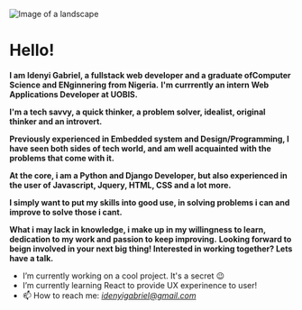 ![Image of a landscape](https://newevolutiondesigns.com/images/freebies/4k-wallpaper-3.jpg)

# Hello!

**I am Idenyi Gabriel, a fullstack web developer and a graduate ofComputer Science and ENginnering from Nigeria.**
**I'm currrently an intern Web Applications Developer at UOBIS.**

**I'm a tech savvy, a quick thinker, a problem solver, idealist, original thinker and an introvert.**

**Previously experienced in Embedded system and Design/Programming, I have seen both sides of tech world, and am well acquainted with the problems that come with it.**

**At the core, i am a Python and Django Developer, but also experienced in the user of Javascript, Jquery, HTML, CSS and a lot more.**

**I simply want to put my skills into good use, in solving problems i can and improve to solve those i cant.**

**What i may lack in knowledge, i make up in my willingness to learn, dedication to my work and passion to keep improving.**
**Looking forward to beign involved in your next big thing! Interested in working together? Lets have a talk.**

- I’m currently working on a cool project. It's a secret :wink:
- I’m currently learning React to provide UX experinence to user!
- 📫 How to reach me: *idenyigabriel@gmail.com*
